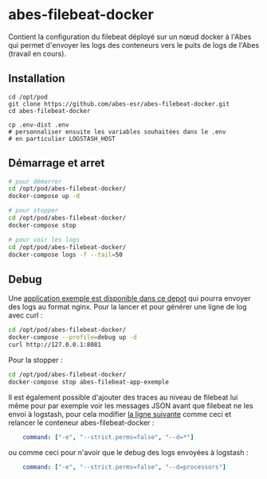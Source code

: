# abes-filebeat-docker

Contient la configuration du filebeat déployé sur un nœud docker à l'Abes qui permet d'envoyer les logs des conteneurs vers le puits de logs de l'Abes (travail en cours).

## Installation

```
cd /opt/pod
git clone https://github.com/abes-esr/abes-filebeat-docker.git
cd abes-filebeat-docker

cp .env-dist .env
# personnaliser ensuite les variables souhaitées dans le .env
# en particulier LOGSTASH_HOST
```

## Démarrage et arret

```bash
# pour démarrer
cd /opt/pod/abes-filebeat-docker/
docker-compose up -d

# pour stopper
cd /opt/pod/abes-filebeat-docker/
docker-compose stop

# pour voir les logs
cd /opt/pod/abes-filebeat-docker/
docker-compose logs -f --tail=50
```
## Debug

Une [application exemple est disponible dans ce depot](https://github.com/abes-esr/abes-filebeat-docker/blob/d04c5d1c5f641dd35ee632a2a61a7215b0a432aa/docker-compose.yml#L24-L38) qui pourra envoyer des logs au format nginx.
Pour la lancer et pour générer une ligne de log avec curl :
```bash
cd /opt/pod/abes-filebeat-docker/
docker-compose --profile=debug up -d
curl http://127.0.0.1:8081
```

Pour la stopper :
```bash
cd /opt/pod/abes-filebeat-docker/
docker-compose stop abes-filebeat-app-exemple
```

Il est également possible d'ajouter des traces au niveau de filebeat lui même pour par exemple voir les messages JSON avant que filebeat ne les envoi à logstash, pour cela modifier [la ligne suivante](https://github.com/abes-esr/abes-filebeat-docker/blob/f4b19dfdccab690801c550c61724bd09cbeb6f5b/docker-compose.yml#L20) comme ceci et relancer le conteneur abes-filebeat-docker :
```yml
    command: ["-e", "--strict.perms=false", "--d=*"]
```
ou comme ceci pour n'avoir que le debug des logs envoyées à logstash :
```yml
    command: ["-e", "--strict.perms=false", "--d=processors"]
```
